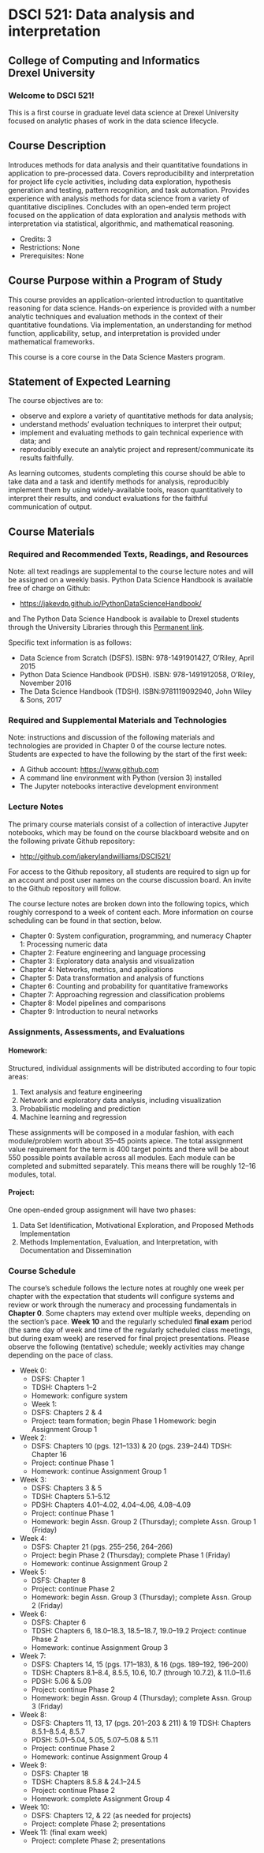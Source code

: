 # DSCI 521: Data analysis and interpretation
## College of Computing and Informatics <br> Drexel University
### Welcome to DSCI 521!
This is a first course in graduate level data science at Drexel University focused on analytic phases of work in the data science lifecycle. 

## Course Description
Introduces methods for data analysis and their quantitative foundations in application to pre-processed data. Covers reproducibility and interpretation for project life cycle activities, including data exploration, hypothesis generation and testing, pattern recognition, and task automation. Provides experience with analysis methods for data science from a variety of quantitative disciplines. Concludes with an open-ended term project focused on the application of data exploration and analysis methods with interpretation via statistical, algorithmic, and mathematical reasoning.
- Credits: 3
- Restrictions: None
- Prerequisites: None

## Course Purpose within a Program of Study
This course provides an application-oriented introduction to quantitative reasoning for data science. Hands-on experience is provided with a number analytic techniques and evaluation methods in the context of their quantitative foundations. Via implementation, an understanding for method function, applicability, setup, and interpretation is provided under mathematical frameworks.

This course is a core course in the Data Science Masters program.

## Statement of Expected Learning
The course objectives are to:
- observe and explore a variety of quantitative methods for data analysis;
- understand methods’ evaluation techniques to interpret their output;
- implement and evaluating methods to gain technical experience with data; and
- reproducibly execute an analytic project and represent/communicate its results faithfully.
 

As learning outcomes, students completing this course should be able to take data and a task and identify methods for analysis, reproducibly implement them by using widely-available tools, reason quantitatively to interpret their results, and conduct evaluations for the faithful communication of output.

## Course Materials
### Required and Recommended Texts, Readings, and Resources
Note: all text readings are supplemental to the course lecture notes and will be assigned on a weekly basis. Python Data Science Handbook is available free of charge on Github:
- https://jakevdp.github.io/PythonDataScienceHandbook/

and The Python Data Science Handbook is available to Drexel students through the University Libraries through this [Permanent link](https://drexel.summon.serialssolutions.com/#!/search?bookMark=ePnHCXMw42JgAfZbUxkhpykZAusbYAVsAuxUI_NBVT6XEehwMxPQaSig24vB831mJhYc0MRgZA5MHsDuCyeDJDDAFEDrJRWglYICaEwZ1AblAdoF7KhxMxi4uYY4e-gW5yemFKVWpOYYGKYUVZTGQ0dA4k1BW29NTY1NDCCnI4LuMlCHasnOzMkpBpZ48SADi41MKszjk7KLIUc6Ah0KVKkJUZlYnA0sdoBFUklxfFkOeCqzOB7JT8agu3cVoaYmpgF7uvEYakxAd3MpY1FjiKGKZC8BAITHZoY).

Specific text information is as follows:
- Data Science from Scratch (DSFS). ISBN: 978-1491901427, O’Riley, April 2015
- Python Data Science Handbook (PDSH). ISBN: 978-1491912058, O’Riley, November 2016
- The Data Science Handbook (TDSH). ISBN:9781119092940, John Wiley & Sons, 2017

### Required and Supplemental Materials and Technologies
Note: instructions and discussion of the following materials and technologies are provided in Chapter 0 of the course lecture notes. Students are expected to have the following by the start of the first week:
- A Github account: https://www.github.com
- A command line environment with Python (version 3) installed
- The Jupyter notebooks interactive development environment

### Lecture Notes
The primary course materials consist of a collection of interactive Jupyter notebooks, which may be found on the course blackboard website and on the following private Github repository:

- http://github.com/jakerylandwilliams/DSCI521/

For access to the Github repository, all students are required to sign up for an account and post user names on the course discussion board. An invite to the Github repository will follow.

The course lecture notes are broken down into the following topics, which roughly correspond to a week of content each. More information on course scheduling can be found in that section, below.

- Chapter 0: System configuration, programming, and numeracy Chapter 1: Processing numeric data
- Chapter 2: Feature engineering and language processing
- Chapter 3: Exploratory data analysis and visualization
- Chapter 4: Networks, metrics, and applications
- Chapter 5: Data transformation and analysis of functions
- Chapter 6: Counting and probability for quantitative frameworks
- Chapter 7: Approaching regression and classification problems
- Chapter 8: Model pipelines and comparisons
- Chapter 9: Introduction to neural networks

### Assignments, Assessments, and Evaluations

#### Homework:
Structured, individual assignments will be distributed according to four topic areas:

1. Text analysis and feature engineering
2. Network and exploratory data analysis, including visualization
3. Probabilistic modeling and prediction
4. Machine learning and regression

These assignments will be composed in a modular fashion, with each module/problem worth about 35–45 points apiece. The total assignment value requirement for the term is 400 target points and there will be about 550 possible points available across all modules. Each module can be completed and submitted separately. This means there will be roughly 12–16 modules, total.

#### Project:
One open-ended group assignment will have two phases:

1. Data Set Identification, Motivational Exploration, and Proposed Methods Implementation
2. Methods Implementation, Evaluation, and Interpretation, with Documentation and Dissemination

### Course Schedule
The course’s schedule follows the lecture notes at roughly one week per chapter with the expectation that students will configure systems and review or work through the numeracy and processing fundamentals in __Chapter 0__. Some chapters may extend over multiple weeks, depending on the section’s pace. __Week 10__ and the regularly scheduled __final exam__ period (the same day of week and time of the regularly scheduled class meetings, but during exam week) are reserved for final project presentations. Please observe the following (tentative) schedule; weekly activities may change depending on the pace of class.

- Week 0:
    - DSFS: Chapter 1
    - TDSH: Chapters 1–2
    - Homework: configure system
    - Week 1:
    - DSFS: Chapters 2 & 4
    - Project: team formation; begin Phase 1 Homework: begin Assignment Group 1
- Week 2:
    - DSFS: Chapters 10 (pgs. 121–133) & 20 (pgs. 239–244) TDSH: Chapter 16
    - Project: continue Phase 1
    - Homework: continue Assignment Group 1
- Week 3:
    - DSFS: Chapters 3 & 5
    - TDSH: Chapters 5.1–5.12
    - PDSH: Chapters 4.01–4.02, 4.04–4.06, 4.08–4.09
    - Project: continue Phase 1
    - Homework: begin Assn. Group 2 (Thursday); complete Assn. Group 1 (Friday)
- Week 4:
    - DSFS: Chapter 21 (pgs. 255–256, 264–266)
    - Project: begin Phase 2 (Thursday); complete Phase 1 (Friday)
    - Homework: continue Assignment Group 2
- Week 5:
    - DSFS: Chapter 8
    - Project: continue Phase 2
    - Homework: begin Assn. Group 3 (Thursday); complete Assn. Group 2 (Friday)
- Week 6:
    - DSFS: Chapter 6
    - TDSH: Chapters 6, 18.0–18.3, 18.5–18.7, 19.0–19.2 Project: continue Phase 2
    - Homework: continue Assignment Group 3
- Week 7:
    - DSFS: Chapters 14, 15 (pgs. 171–183), & 16 (pgs. 189–192, 196–200)
    - TDSH: Chapters 8.1–8.4, 8.5.5, 10.6, 10.7 (through 10.7.2), & 11.0–11.6
    - PDSH: 5.06 & 5.09
    - Project: continue Phase 2
    - Homework: begin Assn. Group 4 (Thursday); complete Assn. Group 3 (Friday)
- Week 8:
    - DSFS: Chapters 11, 13, 17 (pgs. 201–203 & 211) & 19 TDSH: Chapters 8.5.1–8.5.4, 8.5.7
    - PDSH: 5.01–5.04, 5.05, 5.07–5.08 & 5.11
    - Project: continue Phase 2
    - Homework: continue Assignment Group 4
- Week 9:
    - DSFS: Chapter 18
    - TDSH: Chapters 8.5.8 & 24.1–24.5
    - Project: continue Phase 2
    - Homework: complete Assignment Group 4
- Week 10:
    - DSFS: Chapters 12, & 22 (as needed for projects)
    - Project: complete Phase 2; presentations
- Week 11: (final exam week)
    - Project: complete Phase 2; presentations